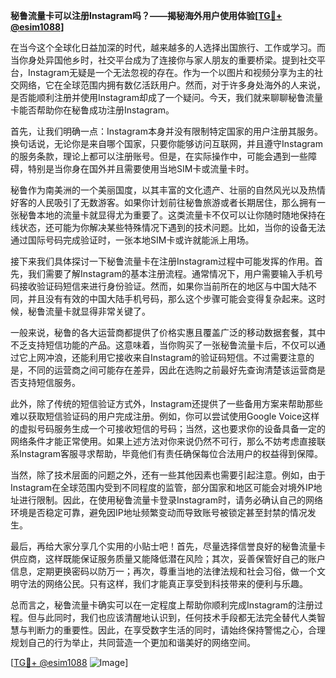 **秘鲁流量卡可以注册Instagram吗？——揭秘海外用户使用体验[[TG💪+ @esim1088](https://t.me/s/esim1088)]**

在当今这个全球化日益加深的时代，越来越多的人选择出国旅行、工作或学习。而当你身处异国他乡时，社交平台成为了连接你与家人朋友的重要桥梁。提到社交平台，Instagram无疑是一个无法忽视的存在。作为一个以图片和视频分享为主的社交网络，它在全球范围内拥有数亿活跃用户。然而，对于许多身处海外的人来说，是否能顺利注册并使用Instagram却成了一个疑问。今天，我们就来聊聊秘鲁流量卡能否帮助你在秘鲁成功注册Instagram。

首先，让我们明确一点：Instagram本身并没有限制特定国家的用户注册其服务。换句话说，无论你是来自哪个国家，只要你能够访问互联网，并且遵守Instagram的服务条款，理论上都可以注册账号。但是，在实际操作中，可能会遇到一些障碍，特别是当你身在国外并且需要使用当地SIM卡或流量卡时。

秘鲁作为南美洲的一个美丽国度，以其丰富的文化遗产、壮丽的自然风光以及热情好客的人民吸引了无数游客。如果你计划前往秘鲁旅游或者长期居住，那么拥有一张秘鲁本地的流量卡就显得尤为重要了。这类流量卡不仅可以让你随时随地保持在线状态，还可能为你解决某些特殊情况下遇到的技术问题。比如，当你的设备无法通过国际号码完成验证时，一张本地SIM卡或许就能派上用场。

接下来我们具体探讨一下秘鲁流量卡在注册Instagram过程中可能发挥的作用。首先，我们需要了解Instagram的基本注册流程。通常情况下，用户需要输入手机号码接收验证码短信来进行身份验证。然而，如果你当前所在的地区与中国大陆不同，并且没有有效的中国大陆手机号码，那么这个步骤可能会变得复杂起来。这时候，秘鲁流量卡就显得非常关键了。

一般来说，秘鲁的各大运营商都提供了价格实惠且覆盖广泛的移动数据套餐，其中不乏支持短信功能的产品。这意味着，当你购买了一张秘鲁流量卡后，不仅可以通过它上网冲浪，还能利用它接收来自Instagram的验证码短信。不过需要注意的是，不同的运营商之间可能存在差异，因此在选购之前最好先查询清楚该运营商是否支持短信服务。

此外，除了传统的短信验证方式外，Instagram还提供了一些备用方案来帮助那些难以获取短信验证码的用户完成注册。例如，你可以尝试使用Google Voice这样的虚拟号码服务生成一个可接收短信的号码；当然，这也要求你的设备具备一定的网络条件才能正常使用。如果上述方法对你来说仍然不可行，那么不妨考虑直接联系Instagram客服寻求帮助，毕竟他们有责任确保每位合法用户的权益得到保障。

当然，除了技术层面的问题之外，还有一些其他因素也需要引起注意。例如，由于Instagram在全球范围内受到不同程度的监管，部分国家和地区可能会对境外IP地址进行限制。因此，在使用秘鲁流量卡登录Instagram时，请务必确认自己的网络环境是否稳定可靠，避免因IP地址频繁变动而导致账号被锁定甚至封禁的情况发生。

最后，再给大家分享几个实用的小贴士吧！首先，尽量选择信誉良好的秘鲁流量卡供应商，这样既能保证服务质量又能降低潜在风险；其次，妥善保管好自己的账户信息，定期更换密码以防万一；再次，尊重当地的法律法规和社会习俗，做一个文明守法的网络公民。只有这样，我们才能真正享受到科技带来的便利与乐趣。

总而言之，秘鲁流量卡确实可以在一定程度上帮助你顺利完成Instagram的注册过程。但与此同时，我们也应该清醒地认识到，任何技术手段都无法完全替代人类智慧与判断力的重要性。因此，在享受数字生活的同时，请始终保持警惕之心，合理规划自己的行为举止，共同营造一个更加和谐美好的网络空间。

[[TG💪+ @esim1088](https://t.me/s/esim1088) ![Image](https://i.postimg.cc/4NQfJmqS/Snipaste-2025-05-13-00-14-12.png)]
